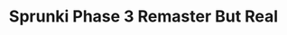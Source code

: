 ---
slug: sprunki-phase-3-remaster-but-real
title: Sprunki Phase 3 Remaster But Real
description: "Sprunki Phase 3 Remaster But Real is an exciting online game. Play for free directly in your browser!"
icon: /images/popular_mods/Sprunki Phase 3 Remaster But Real.png
url: https://wowtbc.net/sprunkin/phase3-remastered-real/index.html
previewImage: /images/popular_mods/Sprunki Phase 3 Remaster But Real.png
type: popular mods

# SEO配置
seo:
  title: "Sprunki Phase 3 Remaster But Real - Play Free Online Game | Fun Browser Games"
  description: "Sprunki Phase 3 Remaster But Real - Play this fun online game for free in your browser. No download required!"
  ogImage: "/images/popular_mods/Sprunki Phase 3 Remaster But Real.png"
  keywords: "sprunki-phase-3-remaster-but-real, online game, browser game, free game, popular mods game, play online"

videoUrls:
  - https://www.youtube.com/embed/example1
  - https://www.youtube.com/embed/example2

whyPlay:
  title: "Why Play Sprunki Phase 3 Remaster But Real?"
  items:
    - "Immersive Gameplay: Sprunki Phase 3 Remaster But Real offers an engaging and immersive gaming experience that will keep you entertained for hours"
    - "Challenging Levels: Test your skills with increasingly difficult challenges and obstacles"
    - "Beautiful Graphics: Enjoy stunning visuals and smooth animations that bring the game world to life"
    - "Regular Updates: New content and features are added regularly to keep the game fresh and exciting"
    - "Free to Play: Experience all the fun without spending a penny"
    - "Community Features: Connect with other players, share strategies, and compete for high scores"
    - "Cross-Platform: Play on any device with a web browser, no downloads required"

features:
  title: "Key Features of Sprunki Phase 3 Remaster But Real"
  image: "/images/popular_mods/Sprunki Phase 3 Remaster But Real.png"
  items:
    - "Intuitive Controls: Easy to learn controls make Sprunki Phase 3 Remaster But Real accessible for players of all skill levels"
    - "Multiple Game Modes: Enjoy various gameplay options that provide different challenges and experiences"
    - "Character Customization: Personalize your gaming experience with unique characters and items"
    - "Achievement System: Complete special tasks to earn rewards and recognition"
    - "Leaderboards: Compete with players worldwide and see who can achieve the highest scores"

characteristics:
  title: "Game Characteristics"
  image: "/images/popular_mods/Sprunki Phase 3 Remaster But Real.png"
  items:
    - "Genre: Popular mods game with elements of strategy and skill"
    - "Difficulty: Suitable for both casual gamers and those seeking a challenge"
    - "Play Time: Quick sessions or extended gameplay, depending on your preference"
    - "Art Style: Vibrant and engaging visuals that enhance the gaming experience"
    - "Sound Design: Immersive audio that complements the gameplay perfectly"

info: "Sprunki Phase 3 Remaster But Real is an exciting online game that offers players a unique and engaging gaming experience. With its intuitive controls, stunning visuals, and challenging gameplay, Sprunki Phase 3 Remaster But Real provides hours of entertainment for players of all ages and skill levels. Whether you're looking for a quick gaming session during a break or an extended play session, Sprunki Phase 3 Remaster But Real delivers an immersive experience that will keep you coming back for more. The game features multiple levels of increasing difficulty, ensuring that players are constantly challenged as they progress. With regular updates adding new content and features, Sprunki Phase 3 Remaster But Real remains fresh and exciting, providing endless entertainment options for its growing community of players."

howToPlayIntro: "Welcome to Sprunki Phase 3 Remaster But Real! This guide will walk you through the basics and help you master the game. Whether you're a beginner or looking to improve your skills, these tips and instructions will enhance your gaming experience."

howToPlaySteps:
  - title: "Getting Started"
    description: "Begin your Sprunki Phase 3 Remaster But Real adventure by familiarizing yourself with the controls. Use your keyboard or mouse to navigate through the game interface. The tutorial will guide you through the basic mechanics and help you understand the objectives."
  - title: "Understanding the Objectives"
    description: "In Sprunki Phase 3 Remaster But Real, your main goal is to progress through levels by completing specific objectives. Each level presents unique challenges that require different strategies and approaches."
  - title: "Mastering the Controls"
    description: "Practice using the controls to improve your precision and reaction time. Sprunki Phase 3 Remaster But Real requires quick reflexes and strategic thinking to overcome obstacles and defeat opponents."
  - title: "Utilizing Power-ups"
    description: "Collect power-ups throughout the game to enhance your abilities and overcome difficult challenges. Each power-up offers unique advantages that can be crucial for success."
  - title: "Developing Strategies"
    description: "As you progress in Sprunki Phase 3 Remaster But Real, develop effective strategies for different scenarios. Analyze patterns, anticipate challenges, and adapt your approach to maximize your performance."

faq:
  title: "Frequently Asked Questions about Sprunki Phase 3 Remaster But Real"
  items:
    - question: "Is Sprunki Phase 3 Remaster But Real free to play?"
      answer: "Yes, Sprunki Phase 3 Remaster But Real is completely free to play directly in your web browser. No downloads or purchases are required to enjoy the full game experience."
    - question: "Can I play Sprunki Phase 3 Remaster But Real on mobile devices?"
      answer: "Yes, Sprunki Phase 3 Remaster But Real is optimized for both desktop and mobile play. You can enjoy the game on any device with a web browser and internet connection."
    - question: "Are there any in-game purchases?"
      answer: "While Sprunki Phase 3 Remaster But Real is free to play, there may be optional in-game purchases available for cosmetic items or additional features that don't affect core gameplay."
    - question: "How often is Sprunki Phase 3 Remaster But Real updated?"
      answer: "The developers regularly update Sprunki Phase 3 Remaster But Real with new content, features, and improvements based on player feedback and game performance."
    - question: "Can I play Sprunki Phase 3 Remaster But Real offline?"
      answer: "Currently, Sprunki Phase 3 Remaster But Real requires an internet connection to play as it's a browser-based online game."
    - question: "Is Sprunki Phase 3 Remaster But Real suitable for children?"
      answer: "Yes, Sprunki Phase 3 Remaster But Real is designed to be family-friendly and suitable for players of all ages."
    - question: "How do I report bugs or issues?"
      answer: "If you encounter any problems while playing Sprunki Phase 3 Remaster But Real, you can report them through the game's support page or contact the developers directly through their website."
    - question: "Still Have Questions?"
      answer: "If you have additional questions about Sprunki Phase 3 Remaster But Real that aren't covered in this FAQ, please visit our support center or contact our customer service team for assistance."
---